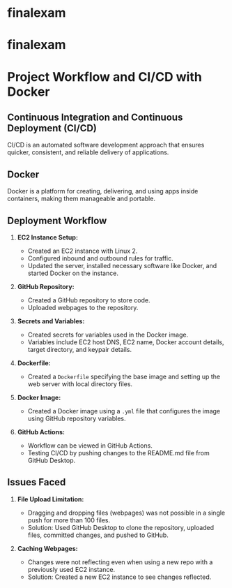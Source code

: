 # finalexam
# finalexam
# Project Workflow and CI/CD with Docker

## Continuous Integration and Continuous Deployment (CI/CD)

CI/CD is an automated software development approach that ensures quicker, consistent, and reliable delivery of applications.

## Docker

Docker is a platform for creating, delivering, and using apps inside containers, making them manageable and portable.

## Deployment Workflow

1. **EC2 Instance Setup:**
   - Created an EC2 instance with Linux 2.
   - Configured inbound and outbound rules for traffic.
   - Updated the server, installed necessary software like Docker, and started Docker on the instance.

2. **GitHub Repository:**
   - Created a GitHub repository to store code.
   - Uploaded webpages to the repository.

3. **Secrets and Variables:**
   - Created secrets for variables used in the Docker image.
   - Variables include EC2 host DNS, EC2 name, Docker account details, target directory, and keypair details.

4. **Dockerfile:**
   - Created a `Dockerfile` specifying the base image and setting up the web server with local directory files.

5. **Docker Image:**
   - Created a Docker image using a `.yml` file that configures the image using GitHub repository variables.

6. **GitHub Actions:**
   - Workflow can be viewed in GitHub Actions.
   - Testing CI/CD by pushing changes to the README.md file from GitHub Desktop.

## Issues Faced

1. **File Upload Limitation:**
   - Dragging and dropping files (webpages) was not possible in a single push for more than 100 files.
   - Solution: Used GitHub Desktop to clone the repository, uploaded files, committed changes, and pushed to GitHub.

2. **Caching Webpages:**
   - Changes were not reflecting even when using a new repo with a previously used EC2 instance.
   - Solution: Created a new EC2 instance to see changes reflected.

